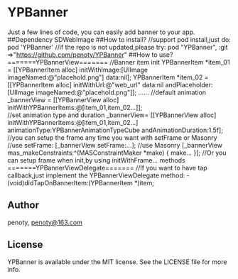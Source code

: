 # YPBanner
Just a few lines of code, you can easily add banner to your app. 
##Dependency
SDWebImage
##How to install?
        //support pod install,just do:
        pod 'YPBanner' 
        //if the repo is not updated,please try:
        pod "YPBanner", :git =>"https://github.com/penoty/YPBanner"
##How to use?
        =======YPBannerView=======
        //Banner item init
        YPBannerItem *item_01 = [[YPBannerItem alloc] initWithImage:[UIImage imageNamed:@"placehold.png"] data:nil];
        YPBannerItem *item_02 = [[YPBannerItem alloc] initWithUrl:@"web_url" 
                                                             data:nil 
                                                   andPlaceholder:[UIImage imageNamed:@"placehold.png"]];
        ......
        //default animation
        _bannerView = [[YPBannerView alloc] initWithYPBannerItems:@[item_01,item_02...]];     
        //set animation type and duration
        _bannerView= [[YPBannerView alloc] initWithYPBannerItems:@[item_01,item_02...] 
                                                   animationType:YPBannerAnimationTypeCube 
                                            andAnimationDuration:1.5f];
        //you can setup the frame any time you want with setFrame or Masonry
        //use setFrame:
        [_bannerView setFrame:...];
        //use Masonry
        [_bannerView mas_makeConstraints:^(MASConstraintMaker *make) {
            make...
        }];
        //Or you can setup frame when init,by using initWithFrame... methods
        =======YPBannerViewDelegate=======
        //If you want to have tap callback,just implement the YPBannerViewDelegate method:
        - (void)didTapOnBannerItem:(YPBannerItem *)item;
## Author
penoty, penoty@163.com
## License
YPBanner is available under the MIT license. See the LICENSE file for more info.
